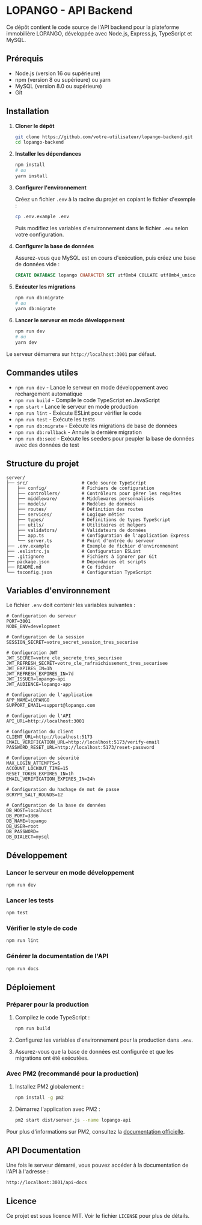 # LOPANGO - API Backend

Ce dépôt contient le code source de l'API backend pour la plateforme immobilière LOPANGO, développée avec Node.js, Express.js, TypeScript et MySQL.

## Prérequis

- Node.js (version 16 ou supérieure)
- npm (version 8 ou supérieure) ou yarn
- MySQL (version 8.0 ou supérieure)
- Git

## Installation

1. **Cloner le dépôt**

   ```bash
   git clone https://github.com/votre-utilisateur/lopango-backend.git
   cd lopango-backend
   ```

2. **Installer les dépendances**

   ```bash
   npm install
   # ou
   yarn install
   ```

3. **Configurer l'environnement**

   Créez un fichier `.env` à la racine du projet en copiant le fichier d'exemple :

   ```bash
   cp .env.example .env
   ```

   Puis modifiez les variables d'environnement dans le fichier `.env` selon votre configuration.

4. **Configurer la base de données**

   Assurez-vous que MySQL est en cours d'exécution, puis créez une base de données vide :

   ```sql
   CREATE DATABASE lopango CHARACTER SET utf8mb4 COLLATE utf8mb4_unicode_ci;
   ```

5. **Exécuter les migrations**

   ```bash
   npm run db:migrate
   # ou
   yarn db:migrate
   ```

6. **Lancer le serveur en mode développement**

   ```bash
   npm run dev
   # ou
   yarn dev
   ```

Le serveur démarrera sur `http://localhost:3001` par défaut.

## Commandes utiles

- `npm run dev` - Lance le serveur en mode développement avec rechargement automatique
- `npm run build` - Compile le code TypeScript en JavaScript
- `npm start` - Lance le serveur en mode production
- `npm run lint` - Exécute ESLint pour vérifier le code
- `npm run test` - Exécute les tests
- `npm run db:migrate` - Exécute les migrations de base de données
- `npm run db:rollback` - Annule la dernière migration
- `npm run db:seed` - Exécute les seeders pour peupler la base de données avec des données de test

## Structure du projet

```plaintext
server/
├── src/                    # Code source TypeScript
│   ├── config/             # Fichiers de configuration
│   ├── controllers/        # Contrôleurs pour gérer les requêtes
│   ├── middleware/         # Middlewares personnalisés
│   ├── models/             # Modèles de données
│   ├── routes/             # Définition des routes
│   ├── services/           # Logique métier
│   ├── types/              # Définitions de types TypeScript
│   ├── utils/              # Utilitaires et helpers
│   ├── validators/         # Validateurs de données
│   ├── app.ts              # Configuration de l'application Express
│   └── server.ts           # Point d'entrée du serveur
├── .env.example            # Exemple de fichier d'environnement
├── .eslintrc.js            # Configuration ESLint
├── .gitignore              # Fichiers à ignorer par Git
├── package.json            # Dépendances et scripts
├── README.md               # Ce fichier
└── tsconfig.json           # Configuration TypeScript
```

## Variables d'environnement

Le fichier `.env` doit contenir les variables suivantes :

```env
# Configuration du serveur
PORT=3001
NODE_ENV=development

# Configuration de la session
SESSION_SECRET=votre_secret_session_tres_securise

# Configuration JWT
JWT_SECRET=votre_cle_secrete_tres_securisee
JWT_REFRESH_SECRET=votre_cle_rafraichissement_tres_securisee
JWT_EXPIRES_IN=1h
JWT_REFRESH_EXPIRES_IN=7d
JWT_ISSUER=lopango-api
JWT_AUDIENCE=lopango-app

# Configuration de l'application
APP_NAME=LOPANGO
SUPPORT_EMAIL=support@lopango.com

# Configuration de l'API
API_URL=http://localhost:3001

# Configuration du client
CLIENT_URL=http://localhost:5173
EMAIL_VERIFICATION_URL=http://localhost:5173/verify-email
PASSWORD_RESET_URL=http://localhost:5173/reset-password

# Configuration de sécurité
MAX_LOGIN_ATTEMPTS=5
ACCOUNT_LOCKOUT_TIME=15
RESET_TOKEN_EXPIRES_IN=1h
EMAIL_VERIFICATION_EXPIRES_IN=24h

# Configuration du hachage de mot de passe
BCRYPT_SALT_ROUNDS=12

# Configuration de la base de données
DB_HOST=localhost
DB_PORT=3306
DB_NAME=lopango
DB_USER=root
DB_PASSWORD=
DB_DIALECT=mysql
```

## Développement

### Lancer le serveur en mode développement

```bash
npm run dev
```

### Lancer les tests

```bash
npm test
```

### Vérifier le style de code

```bash
npm run lint
```

### Générer la documentation de l'API

```bash
npm run docs
```

## Déploiement

### Préparer pour la production

1. Compilez le code TypeScript :

   ```bash
   npm run build
   ```

2. Configurez les variables d'environnement pour la production dans `.env`.

3. Assurez-vous que la base de données est configurée et que les migrations ont été exécutées.

### Avec PM2 (recommandé pour la production)

1. Installez PM2 globalement :

   ```bash
   npm install -g pm2
   ```

2. Démarrez l'application avec PM2 :

   ```bash
   pm2 start dist/server.js --name lopango-api
   ```

Pour plus d'informations sur PM2, consultez la [documentation officielle](https://pm2.keymetrics.io/).

## API Documentation

Une fois le serveur démarré, vous pouvez accéder à la documentation de l'API à l'adresse :

```bash
http://localhost:3001/api-docs
```

## Licence

Ce projet est sous licence MIT. Voir le fichier `LICENSE` pour plus de détails.
